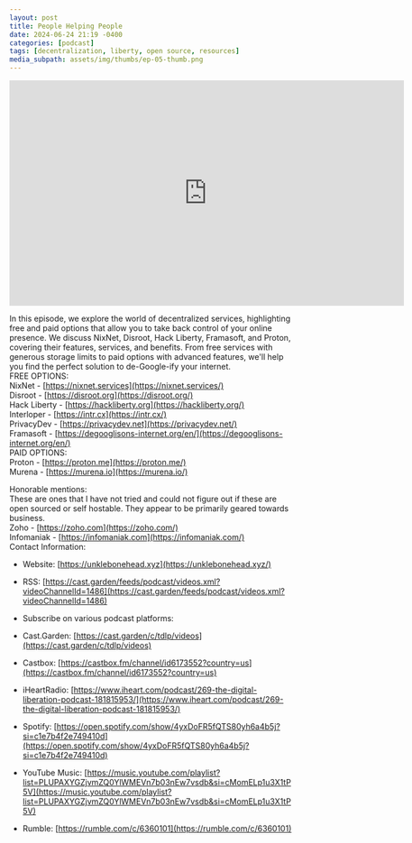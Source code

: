 ```yaml
---
layout: post
title: People Helping People
date: 2024-06-24 21:19 -0400
categories: [podcast]
tags: [decentralization, liberty, open source, resources]
media_subpath: assets/img/thumbs/ep-05-thumb.png
---
```

<iframe title="P.H.P. - People Helping People" width="700" height="400" src="https://cast.garden/videos/embed/490d1ad7-902d-4724-a6ca-a9ab53f38337" frameborder="0" allowfullscreen="" sandbox="allow-same-origin allow-scripts allow-popups"></iframe>

In this episode, we explore the world of decentralized services, highlighting free and paid options that allow you to take back control of your online presence. We discuss NixNet, Disroot, Hack Liberty, Framasoft, and Proton, covering their features, services, and benefits. From free services with generous storage limits to paid options with advanced features, we'll help you find the perfect solution to de-Google-ify your internet.  
FREE OPTIONS:  
NixNet - [https://nixnet.services](https://nixnet.services/)  
Disroot - [https://disroot.org](https://disroot.org/)  
Hack Liberty - [https://hackliberty.org](https://hackliberty.org/)  
Interloper - [https://intr.cx](https://intr.cx/)  
PrivacyDev - [https://privacydev.net](https://privacydev.net/)  
Framasoft - [https://degooglisons-internet.org/en/](https://degooglisons-internet.org/en/)  
PAID OPTIONS:  
Proton - [https://proton.me](https://proton.me/)  
Murena - [https://murena.io](https://murena.io/)

Honorable mentions:  
These are ones that I have not tried and could not figure out if these are open sourced or self hostable. They appear to be primarily geared towards business.  
Zoho - [https://zoho.com](https://zoho.com/)  
Infomaniak - [https://infomaniak.com](https://infomaniak.com/)  
Contact Information:

- Website: [https://unklebonehead.xyz](https://unklebonehead.xyz/)
  
- RSS: [https://cast.garden/feeds/podcast/videos.xml?videoChannelId=1486](https://cast.garden/feeds/podcast/videos.xml?videoChannelId=1486)
  
- Subscribe on various podcast platforms:
  
- Cast.Garden: [https://cast.garden/c/tdlp/videos](https://cast.garden/c/tdlp/videos)
  
- Castbox: [https://castbox.fm/channel/id6173552?country=us](https://castbox.fm/channel/id6173552?country=us)
  
- iHeartRadio: [https://www.iheart.com/podcast/269-the-digital-liberation-podcast-181815953/](https://www.iheart.com/podcast/269-the-digital-liberation-podcast-181815953/)
  
- Spotify: [https://open.spotify.com/show/4yxDoFR5fQTS80yh6a4b5j?si=c1e7b4f2e749410d](https://open.spotify.com/show/4yxDoFR5fQTS80yh6a4b5j?si=c1e7b4f2e749410d)
  
- YouTube Music: [https://music.youtube.com/playlist?list=PLUPAXYGZjvmZQ0YlWMEVn7b03nEw7vsdb&si=cMomELp1u3X1tP5V](https://music.youtube.com/playlist?list=PLUPAXYGZjvmZQ0YlWMEVn7b03nEw7vsdb&si=cMomELp1u3X1tP5V)
  
- Rumble: [https://rumble.com/c/6360101](https://rumble.com/c/6360101)